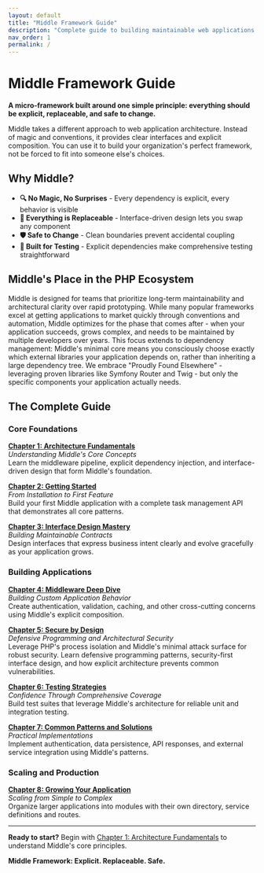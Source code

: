 ```yaml
---
layout: default
title: "Middle Framework Guide"
description: "Complete guide to building maintainable web applications with explicit architecture"
nav_order: 1
permalink: /
---
```


# Middle Framework Guide

**A micro-framework built around one simple principle: everything should be explicit, replaceable, and safe to change.**

Middle takes a different approach to web application architecture. Instead of magic and conventions, it provides clear interfaces and explicit composition. You can use it to build your organization's perfect framework, not be forced to fit into someone else's choices.

## Why Middle?

- **🔍 No Magic, No Surprises** - Every dependency is explicit, every behavior is visible
- **🔧 Everything is Replaceable** - Interface-driven design lets you swap any component
- **🛡️ Safe to Change** - Clean boundaries prevent accidental coupling
- **🧪 Built for Testing** - Explicit dependencies make comprehensive testing straightforward

## Middle's Place in the PHP Ecosystem

Middle is designed for teams that prioritize long-term maintainability and architectural clarity over rapid prototyping. While many popular frameworks excel at getting applications to market quickly through conventions and automation, Middle optimizes for the phase that comes after - when your application succeeds, grows complex, and needs to be maintained by multiple developers over years. This focus extends to dependency management: Middle's minimal core means you consciously choose exactly which external libraries your application depends on, rather than inheriting a large dependency tree. We embrace "Proudly Found Elsewhere" - leveraging proven libraries like Symfony Router and Twig - but only the specific components your application actually needs.

## The Complete Guide

### Core Foundations
**[Chapter 1: Architecture Fundamentals](chapter1)**  
*Understanding Middle's Core Concepts*  
Learn the middleware pipeline, explicit dependency injection, and interface-driven design that form Middle's foundation.

**[Chapter 2: Getting Started](chapter2)**  
*From Installation to First Feature*  
Build your first Middle application with a complete task management API that demonstrates all core patterns.

**[Chapter 3: Interface Design Mastery](chapter3)**  
*Building Maintainable Contracts*  
Design interfaces that express business intent clearly and evolve gracefully as your application grows.

### Building Applications
**[Chapter 4: Middleware Deep Dive](chapter4)**  
*Building Custom Application Behavior*  
Create authentication, validation, caching, and other cross-cutting concerns using Middle's explicit composition.

**[Chapter 5: Secure by Design](chapter5)**  
*Defensive Programming and Architectural Security*  
Leverage PHP's process isolation and Middle's minimal attack surface for robust security. Learn defensive programming patterns, security-first interface design, and how explicit architecture prevents common vulnerabilities.

**[Chapter 6: Testing Strategies](chapter6)**  
*Confidence Through Comprehensive Coverage*  
Build test suites that leverage Middle's architecture for reliable unit and integration testing.

**[Chapter 7: Common Patterns and Solutions](chapter7)**  
*Practical Implementations*  
Implement authentication, data persistence, API responses, and external service integration using Middle's patterns.

### Scaling and Production
**[Chapter 8: Growing Your Application](chapter8)**  
*Scaling from Simple to Complex*  
Organize larger applications into modules with their own directory, service definitions and routes.

---

**Ready to start?** Begin with [Chapter 1: Architecture Fundamentals](chapter1) to understand Middle's core principles.

**Middle Framework: Explicit. Replaceable. Safe.**